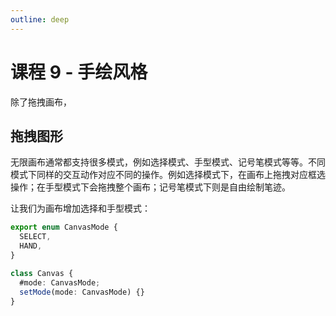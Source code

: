 ```yaml
---
outline: deep
---
```


# 课程 9 - 手绘风格

除了拖拽画布，

## 拖拽图形

无限画布通常都支持很多模式，例如选择模式、手型模式、记号笔模式等等。不同模式下同样的交互动作对应不同的操作。例如选择模式下，在画布上拖拽对应框选操作；在手型模式下会拖拽整个画布；记号笔模式下则是自由绘制笔迹。

让我们为画布增加选择和手型模式：

```ts
export enum CanvasMode {
  SELECT,
  HAND,
}

class Canvas {
  #mode: CanvasMode;
  setMode(mode: CanvasMode) {}
}
```
